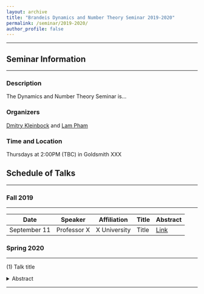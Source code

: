```yaml
---
layout: archive
title: "Brandeis Dynamics and Number Theory Seminar 2019-2020"
permalink: /seminar/2019-2020/
author_profile: false
---
```


-----

## Seminar Information
-----

### Description
The Dynamics and Number Theory Seminar is...

### Organizers
[Dmitry Kleinbock](http://people.brandeis.edu/~kleinboc/) and [Lam Pham](www.lamlaurentpham.com)

### Time and Location
Thursdays at 2:00PM (TBC) in Goldsmith XXX

## Schedule of Talks
-----

### Fall 2019
-----

|Date|Speaker|Affiliation|Title|Abstract|
|---|---|---|---|---|
|September 11|Professor X|X University|Title|[Link]()|

### Spring 2020
-----


(1) Talk title
<details>
  <summary>Abstract</summary>
Talk abstract. Let $G$ be a semisimple Lie group without compact factors.
</details>

-----
